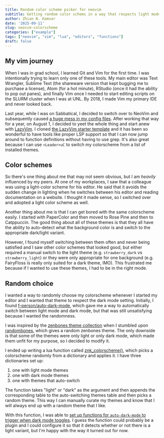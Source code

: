 ```yaml
---
title: Random color scheme picker for neovim
subtitle: Getting random color schems in a way that respects light mode
author: Zhian N. Kamvar
date: '2025-09-11'
slug: neovim-colorscheme
categories: ["example"]
tags: ["neovim", "vim", "lua", "editors", "functions"]
draft: false
---
```


## My vim journey

When I was in grad school, I learned Git and Vim for the first time. I was
intentionally trying to learn only one of these tools. My main editor was
Text Wrangler, Sublime Text (the shareware version that kept bugging me to
purchase a license), Atom (for a hot minute), RStudio (once it had the ability
to pop out panes), and finally Vim once I needed to start editing scripts on
the SLURM cluster when I was at UNL. By 2018, I made Vim my primary IDE and
never looked back.

Last year, while I was on Sabbatical, I decided to switch over to NeoVim and
subsequently caused [a huge mess in my config files](https://github.com/zkamvar/config-files/tree/main/nvim).
After working that way for a year, on August 1, I decided to yeet the whole
thing and start anew with [LazyVim](https://www.lazyvim.org). I cloned [the
LazyVim starter template](https://github.com/LazyVim/starter) and it has been
so wonderful to have tools like proper LSP support so that I can now jump around
to function definitions without having to use grep. It's also great because I
can use `<Leader>uC` to switch my colorscheme from a list of installed themes.

## Color schemes

So there's one thing about me that may not seem obvious, but I am _heavily_
influenced by my peers. At one of my workplaces, I saw that a colleague was
using a light-color scheme for his editor. He said that it avoids the sudden
change in lighting when he switches between his editor and reading documentation
on a website. I thought it made sense, so I switched over and adopted a light
color scheme as well.

Another thing about me is that I can get bored with the same colorscheme easily.
I started with PaperColor and then moved to Rose Pine and then to Catppuccin.
The good thing about all of these themes is that they all have the ability to
auto-detect what the background color is and switch to the appropriate
dark/light variant.

However, I found myself switching between them often and never being
satisfied and I saw other color schemes that looked good, but either required a
manual switch to the light theme (e.g. `strawberry_dark` vs `strawberry_light`)
or they were only appropriate for one background (e.g. FairyFloss is really
only suited for a dark theme, IMO). This frustrated me because if I wanted to
use these themes, I had to be in the right mode.

## Random choice

I wanted a way to randomly choose my colorscheme whenever I started my editor
and I wanted that theme to respect the dark mode setting. Initially, I found
[f-person/auto-dark-mode](https://github.com/f-person/auto-dark-mode.nvim),
which gave me a way to automatically switch between light mode and dark mode,
but that was still unsatisfying because I wanted the randomness.

I was inspired by the [zenbones theme
collection](https://github.com/zenbones-theme/zenbones.nvim) when I stumbled
upon
[randombones](https://github.com/zenbones-theme/zenbones.nvim/blob/a934bc07d2ed4a98b74526c172d7f043736d8935/colors/randombones.lua#L4),
which gives a random zenbones theme. The only downside is that some of the
themes were only light or only dark mode, which made them unfit for my purpose,
so I decided to modify it.

I ended up writing a lua function called [znk_colorscheme()], which picks a
colorscheme randomly from a dictionary and applies it. I have three dictionaries
set up:

1. one with light mode themes
2. one with dark mode themes
3. one with themes that auto-switch

The function takes "light" or "dark" as the argument and then appends the
corresponding table to the auto-switching themes table and then picks a random
theme. This way I can manually curate my themes and know that I will always end
up with a random theme that I like.

With this function, I was able to [set up functions for `auto-dark-mode` to trigger
when dark mode toggles](https://github.com/zkamvar/config-files/blob/9d185e32b4de46ed07156d56f90639e3c15bd930/lazy-nvim/lua/plugins/colorscheme.lua#L57-L71). I guess the function could probably be a plugin
and I could configure it so that it detects whether or not there is a light
variant, but I'm happy with the way it turned out for now.

[znk_colorscheme()]: https://github.com/zkamvar/config-files/blob/9d185e32b4de46ed07156d56f90639e3c15bd930/lazy-nvim/lua/config/functions.lua#L11-L92
